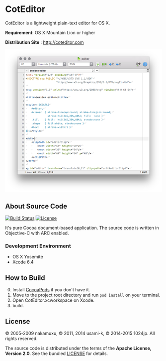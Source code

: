 
CotEditor
=============================

CotEditor is a lightweight plain-text editor for OS X.

__Requirement__: OS X Mountain Lion or higher

__Distribution Site__ : <http://coteditor.com>

![screenshot](screenshot.png)



About Source Code
-----------------------------
[![Build Status](https://travis-ci.org/coteditor/CotEditor.svg?branch=develop)](https://travis-ci.org/coteditor/CotEditor)
[![License](https://img.shields.io/badge/license-Apache2-lightgrey.svg?style=flat)](https://github.com/coteditor/CotEditor/blob/develop/LICENSE)

It's pure Cocoa document-based application. The source code is written in Objective-C with ARC enabled.


### Development Environment
- OS X Yosemite
- Xcode 6.4



How to Build
-----------------------------
0. Install [CocoaPods](http://cocoapods.org) if you don't have it.
1. Move to the project root directory and run `pod install` on your terminal.
2. Open CotEditor.xcworkspace on Xcode.
3. build.



License
-----------------------------
© 2005-2009 nakamuxu,
© 2011, 2014 usami-k,
© 2014-2015 1024jp.
All rights reserved.

The source code is distributed under the terms of the __Apache License, Version 2.0__. See the bundled [LICENSE](LICENSE) for details.
